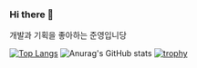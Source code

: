 ### Hi there 👋

<!--
**soft-jun/soft-jun** is a ✨ _special_ ✨ repository because its `README.md` (this file) appears on your GitHub profile.

Here are some ideas to get you started:

- 🔭 I’m currently working on ...
- 🌱 I’m currently learning ...
- 👯 I’m looking to collaborate on ...
- 🤔 I’m looking for help with ...
- 💬 Ask me about ...
- 📫 How to reach me: ...
- 😄 Pronouns: ...
- ⚡ Fun fact: ...
-->
개발과 기획을 좋아하는 준영입니당









[![Top Langs](https://github-readme-stats.vercel.app/api/top-langs/?username=soft-jun&layout=compact)](https://github.com/soft-jun/github-readme-stats)
![Anurag's GitHub stats](https://github-readme-stats.vercel.app/api?username=soft-jun&show_icons=true&theme=radical)
[![trophy](https://github-profile-trophy.vercel.app/?username=soft-jun&theme=flat&column=7)](https://github.com/soft-jun/github-profile-trophy)







